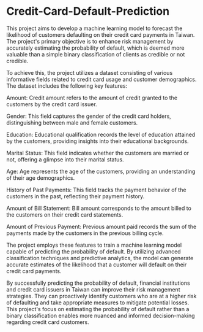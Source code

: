 # Credit-Card-Default-Prediction
This project aims to develop a machine learning model to forecast the likelihood of customers defaulting on their credit card payments in Taiwan. The project's primary objective is to enhance risk management by accurately estimating the probability of default, which is deemed more valuable than a simple binary classification of clients as credible or not credible.

To achieve this, the project utilizes a dataset consisting of various informative fields related to credit card usage and customer demographics. The dataset includes the following key features:

Amount: Credit amount refers to the amount of credit granted to the customers by the credit card issuer.

Gender: This field captures the gender of the credit card holders, distinguishing between male and female customers.

Education: Educational qualification records the level of education attained by the customers, providing insights into their educational backgrounds.

Marital Status: This field indicates whether the customers are married or not, offering a glimpse into their marital status.

Age: Age represents the age of the customers, providing an understanding of their age demographics.

History of Past Payments: This field tracks the payment behavior of the customers in the past, reflecting their payment history.

Amount of Bill Statement: Bill amount corresponds to the amount billed to the customers on their credit card statements.

Amount of Previous Payment: Previous amount paid records the sum of the payments made by the customers in the previous billing cycle.

The project employs these features to train a machine learning model capable of predicting the probability of default. By utilizing advanced classification techniques and predictive analytics, the model can generate accurate estimates of the likelihood that a customer will default on their credit card payments.

By successfully predicting the probability of default, financial institutions and credit card issuers in Taiwan can improve their risk management strategies. They can proactively identify customers who are at a higher risk of defaulting and take appropriate measures to mitigate potential losses. This project's focus on estimating the probability of default rather than a binary classification enables more nuanced and informed decision-making regarding credit card customers.
